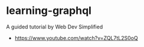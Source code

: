 # learning-graphql

A guided tutorial by Web Dev Simplified
- https://www.youtube.com/watch?v=ZQL7tL2S0oQ